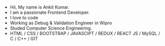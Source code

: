 - Hii, My name is Ankit Kumar. 
- I am a passionate Frontend Developer.
- I love to code
- Working as Debug & Validation Engineer in Wipro
- Studed Computer Science Engineering.
- HTML / CSS / BOOTSTRAP / JAVASCIPT / REDUX / REACT JS / MySQL / C / C++ / GIT
<!---
Ankit-pro1/Ankit-pro1 is a ✨ special ✨ repository because its `README.md` (this file) appears on your GitHub profile.
You can click the Preview link to take a look at your changes.
--->
